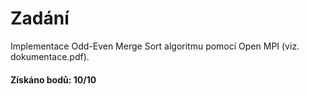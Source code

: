 # Zadání

Implementace Odd-Even Merge Sort algoritmu pomocí Open MPI (viz. dokumentace.pdf).

#### Získáno bodů: 10/10

